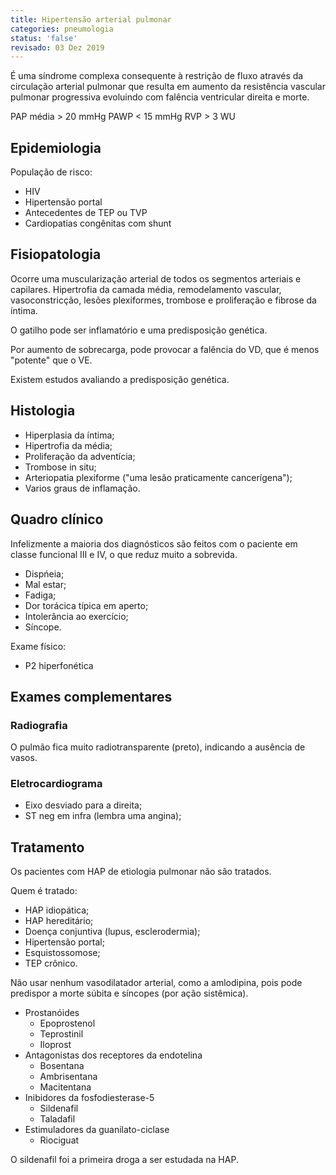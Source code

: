 ```yaml
---
title: Hipertensão arterial pulmonar
categories: pneumologia
status: 'false'
revisado: 03 Dez 2019
---
```


É uma síndrome complexa consequente à restrição de fluxo através da circulação arterial pulmonar que resulta em aumento da resistência vascular pulmonar progressiva evoluindo com falência ventricular direita e morte.

PAP média > 20 mmHg
PAWP < 15 mmHg
RVP > 3 WU

## Epidemiologia

População de risco:

* HIV
* Hipertensão portal
* Antecedentes de TEP ou TVP
* Cardiopatias congênitas com shunt


## Fisiopatologia

Ocorre uma muscularização arterial de todos os segmentos arteriais e capilares. Hipertrofia da camada média, remodelamento vascular,  vasoconstricção, lesões plexiformes, trombose e proliferação e fibrose da íntima.

O gatilho pode ser inflamatório e uma predisposição genética.

Por aumento de sobrecarga, pode provocar a falência do VD, que é menos "potente" que o VE.

Existem estudos avaliando a predisposição genética.

## Histologia

* Hiperplasia da íntima;
* Hipertrofia da média;
* Proliferação da adventícia;
* Trombose in situ;
* Arteriopatia plexiforme ("uma lesão praticamente cancerígena");
* Varios graus de inflamação.


## Quadro clínico

Infelizmente a maioria dos diagnósticos são feitos com o paciente em classe funcional III e IV, o que reduz muito a sobrevida.

* Dispńeia;
* Mal estar;
* Fadiga;
* Dor torácica típica em aperto;
* Intolerância ao exercício;
* Síncope.


Exame físico:

* P2 hiperfonética

## Exames complementares


### Radiografia

O pulmão fica muito radiotransparente (preto), indicando a ausência de vasos.

### Eletrocardiograma

* Eixo desviado para a direita;
* ST neg em infra (lembra uma angina);

## Tratamento

Os pacientes com HAP de etiologia pulmonar não são tratados.

Quem é tratado:

* HAP idiopática;
* HAP hereditário;
* Doença conjuntiva (lupus, esclerodermia);
* Hipertensão portal;
* Esquistossomose;
* TEP crônico.

Não usar nenhum vasodilatador arterial, como a amlodipina, pois pode predispor a morte súbita e síncopes (por ação sistêmica).

* Prostanóides
  * Epoprostenol
  * Teprostinil
  * Iloprost
* Antagonistas dos receptores da endotelina
  * Bosentana
  * Ambrisentana
  * Macitentana
* Inibidores da fosfodiesterase-5
  * Sildenafil
  * Taladafil
* Estimuladores da guanilato-ciclase
  * Riociguat

O sildenafil foi a primeira droga a ser estudada na HAP.